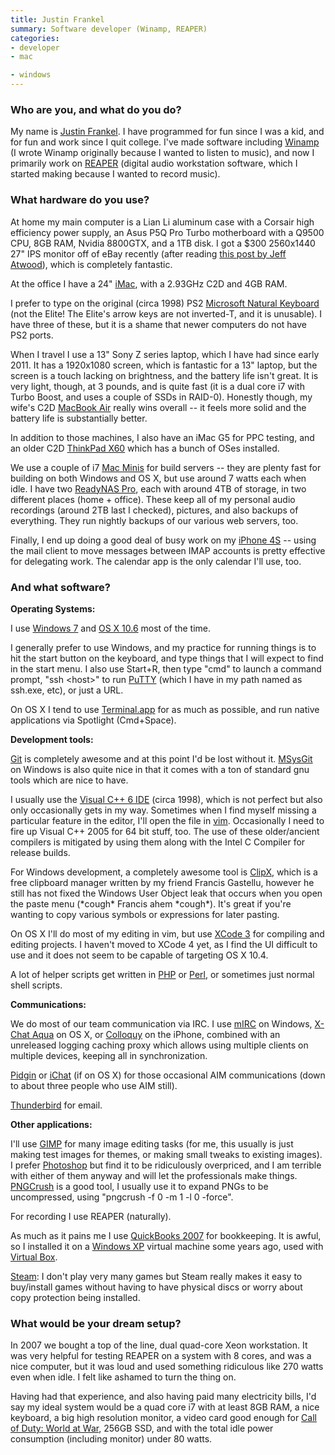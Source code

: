 ```yaml
---
title: Justin Frankel
summary: Software developer (Winamp, REAPER)
categories:
- developer
- mac

- windows
---
```


### Who are you, and what do you do?

My name is [Justin Frankel](http://www.1014.org/ "Justin's website."). I have programmed for fun since I was a kid, and for fun and work since I quit college. I've made software including [Winamp][] (I wrote Winamp originally because I wanted to listen to music), and now I primarily work on [REAPER][] (digital audio workstation software, which I started making because I wanted to record music).

### What hardware do you use?

At home my main computer is a Lian Li aluminum case with a Corsair high efficiency power supply, an Asus P5Q Pro Turbo motherboard with a Q9500 CPU, 8GB RAM, Nvidia 8800GTX, and a 1TB disk. I got a $300 2560x1440 27" IPS monitor off of eBay recently (after reading [this post by Jeff Atwood](http://www.codinghorror.com/blog/2012/07/the-ips-lcd-revolution.html "An article by Jeff Atwood on IPS monitors.")), which is completely fantastic.

At the office I have a 24" [iMac][], with a 2.93GHz C2D and 4GB RAM.

I prefer to type on the original (circa 1998) PS2 [Microsoft Natural Keyboard][natural-keyboard] (not the Elite! The Elite's arrow keys are not inverted-T, and it is unusable). I have three of these, but it is a shame that newer computers do not have PS2 ports.

When I travel I use a 13" Sony Z series laptop, which I have had since early 2011. It has a 1920x1080 screen, which is fantastic for a 13" laptop, but the screen is a touch lacking on brightness, and the battery life isn't great. It is very light, though, at 3 pounds, and is quite fast (it is a dual core i7 with Turbo Boost, and uses a couple of SSDs in RAID-0). Honestly though, my wife's C2D [MacBook Air][macbook-air] really wins overall -- it feels more solid and the battery life is substantially better.

In addition to those machines, I also have an iMac G5 for PPC testing, and an older C2D [ThinkPad X60][thinkpad-x60] which has a bunch of OSes installed.

We use a couple of i7 [Mac Minis][mac-mini] for build servers -- they are plenty fast for building on both Windows and OS X, but use around 7 watts each when idle. I have two [ReadyNAS Pro][readynas-pro], each with around 4TB of storage, in two different places (home + office). These keep all of my personal audio recordings (around 2TB last I checked), pictures, and also backups of everything. They run nightly backups of our various web servers, too.

Finally, I end up doing a good deal of busy work on my [iPhone 4S][iphone-4s] -- using the mail client to move messages between IMAP accounts is pretty effective for delegating work. The calendar app is the only calendar I'll use, too.

### And what software?

**Operating Systems:**

I use [Windows 7][windows-7] and [OS X 10.6][macos] most of the time. 

I generally prefer to use Windows, and my practice for running things is to hit the start button on the keyboard, and type things that I will expect to find in the start menu. I also use Start+R, then type "cmd" to launch a command prompt, "ssh \<host\>" to run [PuTTY][putty] (which I have in my path named as ssh.exe, etc), or just a URL.

On OS X I tend to use [Terminal.app][terminal] for as much as possible, and run native applications via Spotlight (Cmd+Space).

**Development tools:**

[Git][] is completely awesome and at this point I'd be lost without it. [MSysGit][] on Windows is also quite nice in that it comes with a ton of standard gnu tools which are nice to have.

I usually use the [Visual C++ 6 IDE][visual-c-plusplus] (circa 1998), which is not perfect but also only occasionally gets in my way. Sometimes when I find myself missing a particular feature in the editor, I'll open the file in [vim][]. Occasionally I need to fire up Visual C++ 2005 for 64 bit stuff, too. The use of these older/ancient compilers is mitigated by using them along with the Intel C Compiler for release builds.

For Windows development, a completely awesome tool is [ClipX][], which is a free clipboard manager written by my friend Francis Gastellu, however he still has not fixed the Windows User Object leak that occurs when you open the paste menu (\*cough\* Francis ahem \*cough\*). It's great if you're wanting to copy various symbols or expressions for later pasting.

On OS X I'll do most of my editing in vim, but use [XCode 3][xcode] for compiling and editing projects. I haven't moved to XCode 4 yet, as I find the UI difficult to use and it does not seem to be capable of targeting OS X 10.4.

A lot of helper scripts get written in [PHP][] or [Perl][], or sometimes just normal shell scripts.

**Communications:**

We do most of our team communication via IRC. I use [mIRC][] on Windows, [X-Chat Aqua][x-chat-aqua] on OS X, or [Colloquy][colloquy-ios] on the iPhone, combined with an unreleased logging caching proxy which allows using multiple clients on multiple devices, keeping all in synchronization. 

[Pidgin][] or [iChat][] (if on OS X) for those occasional AIM communications (down to about three people who use AIM still).

[Thunderbird][] for email.

**Other applications:**

I'll use [GIMP][] for many image editing tasks (for me, this usually is just making test images for themes, or making small tweaks to existing images). I prefer [Photoshop][] but find it to be ridiculously overpriced, and I am terrible with either of them anyway and will let the professionals make things. [PNGCrush][] is a good tool, I usually use it to expand PNGs to be uncompressed, using "pngcrush -f 0 -m 1 -l 0 -force".

For recording I use REAPER (naturally). 

As much as it pains me I use [QuickBooks 2007][quickbooks] for bookkeeping. It is awful, so I installed it on a [Windows XP][windows-xp] virtual machine some years ago, used with [Virtual Box][virtualbox].

[Steam][]: I don't play very many games but Steam really makes it easy to buy/install games without having to have physical discs or worry about copy protection being installed.

### What would be your dream setup?

In 2007 we bought a top of the line, dual quad-core Xeon workstation. It was very helpful for testing REAPER on a system with 8 cores, and was a nice computer, but it was loud and used something ridiculous like 270 watts even when idle. I felt like ashamed to turn the thing on.

Having had that experience, and also having paid many electricity bills, I'd say my ideal system would be a quad core i7 with at least 8GB RAM, a nice keyboard, a big high resolution monitor, a video card good enough for [Call of Duty: World at War][call-of-duty-world-at-war], 256GB SSD, and with the total idle power consumption (including monitor) under 80 watts.

[imac]: https://www.apple.com/imac/ "An all-in-one computer."
[iphone-4s]: https://en.wikipedia.org/wiki/IPhone_4S "A smartphone."
[mac-mini]: https://www.apple.com/mac-mini/ "A small desktop computer."
[macbook-air]: https://www.apple.com/macbook-air/ "A very thin laptop."
[natural-keyboard]: https://en.wikipedia.org/wiki/Microsoft_Natural_keyboard "An older ergonomic keyboard."
[readynas-pro]: https://www.readynas.com/?p=1498 "A network backup/storage solution."
[thinkpad-x60]: http://www.thinkwiki.org/wiki/Category:X60s "A 12.1 inch PC laptop."
[call-of-duty-world-at-war]: https://en.wikipedia.org/wiki/Call_of_Duty:_World_at_War "A WWII first person shooter."
[clipx]: http://bluemars.org/clipx/ "A Windows clipboard history manager."
[colloquy-ios]: https://www.colloquy.mobi/ "An IRC client app."
[gimp]: https://www.gimp.org/ "An open-source image editor."
[git]: https://git-scm.com/ "A version control system."
[ichat]: https://en.wikipedia.org/wiki/IChat "An AIM/Jabber client included with Mac OS X."
[macos]: https://en.wikipedia.org/wiki/MacOS "An operating system for Mac hardware."
[mirc]: https://www.mirc.com/ "An IRC client for Windows."
[msysgit]: https://github.com/msysgit/msysgit/ "A Windows version of Git built on MSys."
[perl]: https://www.perl.org/ "An interpreted scripting language."
[photoshop]: https://www.adobe.com/products/photoshop.html "A bitmap image editor."
[php]: https://php.net/ "An interpreted scripting language."
[pidgin]: http://www.pidgin.im/ "An open-source multi-protocol chat client."
[pngcrush]: http://pmt.sourceforge.net/pngcrush/ "A command-line tool for compression PNG images."
[putty]: https://www.chiark.greenend.org.uk/~sgtatham/putty/ "A free Telnet/SSH client for Windows."
[quickbooks]: https://quickbooks.intuit.com/ "Business accounting software for Windows."
[reaper]: https://www.reaper.fm/ "A software digital audio workstation."
[steam]: https://store.steampowered.com/ "A digital game distribution service."
[terminal]: https://en.wikipedia.org/wiki/Terminal_(OS_X) "A console application included with Mac OS X."
[thunderbird]: https://www.mozilla.org/en-US/thunderbird/ "An open-source cross-platform mail client."
[vim]: https://www.vim.org/ "A command-line text editor."
[virtualbox]: https://www.virtualbox.org/ "Open-source virtualisation software."
[visual-c-plusplus]: https://msdn.microsoft.com/en-us/library/aa187916.aspx "An IDE for Windows software development."
[winamp]: http://www.winamp.com/ "A media player."
[windows-7]: https://en.wikipedia.org/wiki/Windows_7 "An operating system."
[windows-xp]: https://en.wikipedia.org/wiki/Windows_XP "An operating system for x86 computers."
[x-chat-aqua]: https://sourceforge.net/projects/xchataqua/ "A Mac OS X version of the IRC client."
[xcode]: https://en.wikipedia.org/wiki/Xcode "An IDE for Mac developers."
